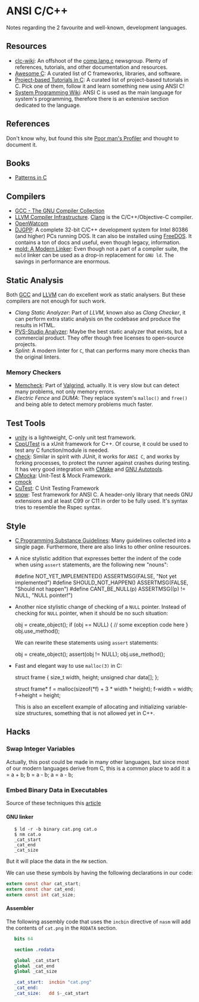 ANSI C/C++
==========

Notes regarding the 2 favourite and well-known, development languages.


Resources
---------

 - [clc-wiki](http://clc-wiki.net/):
   An offshoot of the [comp.lang.c](news:comp.lang.c) newsgroup.
   Plenty of references, tutorials, and other documentation and resources.
 - [Awesome C](https://porter.io/github.com/uhub/awesome-c):
   A curated list of C frameworks, libraries, and software.
 - [Project-based Tutorials in C](https://github.com/rby90/Project-Based-Tutorials-in-C):
   A curated list of project-based tutorials in C.
   Pick one of them, follow it and learn something new using ANSI C!
 - [System Programming Wiki](https://github.com/angrave/SystemProgramming/wiki):
   ANSI C is used as the main language for system's programming, therefore there
   is an extensive section dedicated to the language.


References
----------

Don't know why, but found this site [Poor man's Profiler][poorman] and thought
to document it.

[poorman]: http://poormansprofiler.org/


Books
-----

 - [Patterns in C](https://leanpub.com/patternsinc)


Compilers
---------

 - [GCC - The GNU Compiler Collection](https://gcc.gnu.org/)
 - [LLVM Compiler Infrastructure](http://llvm.org/).
   [Clang](http://clang.llvm.org/) is the C/C++/Objective-C compiler.
 - [OpenWatcom](http://openwatcom.org/)
 - [DJGPP](http://www.delorie.com/djgpp/):
   A complete 32-bit C/C++ development system for Intel 80386 (and higher) PCs
   running DOS.  It can also be installed using [FreeDOS](http://freedos.org/).
   It contains a ton of docs and useful, even though legacy, information.
 - [mold: A Modern Linker](https://github.com/rui314/mold/):
   Even though not a part of a compiler suite, the `mold` linker can be used as
   a drop-in replacement for `GNU ld`.  The savings in performance are enormous.


Static Analysis
---------------

Both [GCC](https://gcc.gnu.org/) and [LLVM](http://llvm.org/) can do excellent
work as static analysers.  But these compilers are not enough for such work.

 - _Clang Static Analyzer_:
   Part of _LLVM_, known also as _Clang Checker_, it can perform extra static
   analysis on the codebase and produce the results in HTML.
 - [PVS-Studio Analyzer](https://www.viva64.com/en/pvs-studio/):
   Maybe the best static analyzer that exists, but a commercial product.
   They offer though free licenses to open-source projects.
 - _Splint_:
   A modern linter for `C`, that can performs many more checks than the original
   linters.

### Memory Checkers ###

 - [Memcheck](http://valgrind.org/docs/manual/mc-manual.html):
   Part of [Valgrind](http://valgrind.org/), actually.
   It is very slow but can detect many problems, not only memory errors.
 - _Electric Fence_ and _DUMA_:
   They replace system's `malloc()` and `free()` and being able to detect memory
   problems much faster.


Test Tools
----------

 - [unity](http://throwtheswitch.org/white-papers/unity-intro.html) is a
   lightweight, C-only unit test framework.
 - [CppUTest](http://cpputest.github.io/) is a xUnit framework for C++.
   Of course, it could be used to test any C function/module is needed.
 - [check](https://libcheck.github.io/check/):
   Similar in spirit with JUnit, it works for `ANSI C`, and works by forking
   processes, to protect the runner against crashes during testing.
   It has very good integration with [CMake](https://cmake.org/)  and
   [GNU Autotools](https://www.gnu.org/software/autoconf/).
 - [CMocka](http://www.cmocka.org/):
   Unit-Test & Mock Framework.
 - [cmock](http://www.throwtheswitch.org/cmock/)
 - [CuTest](http://cutest.sourceforge.net/):
   C Unit Testing Framework
 - [snow](https://github.com/mortie/snow):
   Test framework for ANSI C.
   A header-only library that needs GNU extensions and at least C99 or C11 in
   order to be fully used.  It's syntax tries to resemble the Rspec syntax.


Style
-----

- [C Programming Substance Guidelines][substance]:
  Many guidelines collected into a single page.  Furthermore, there are also
  links to other online resources.

- A nice stylistic addition that expresses better the indent of the code
  when using `assert` statements, are the following new "nouns":

    #define NOT_YET_IMPLEMENTED() ASSERTMSG(FALSE, "Not yet implemented")
    #define SHOULD_NOT_HAPPEN()   ASSERTMSG(FALSE, "Should not happen")
    #define CANT_BE_NULL(p)       ASSERTMSG((p) != NULL, "NULL pointer!")

- Another nice stylistic change of checking of a `NULL` pointer.
  Instead of checking for `NULL` pointer, when it should be no such situation:

    obj = create_object();
    if (obj == NULL) {
       // some exception code here
    }
    obj.use_method();

  We can rewrite these statements using `assert` statements:

    obj = create_object();
    assert(obj != NULL);
    obj.use_method();

 - Fast and elegant way to use `malloc(3)` in C:

    struct frame {
       size_t width, height;
       unsigned char data[];
    };

    struct frame* f = malloc(sizeof(*f) + 3 * width * height);
    f-width = width;
    f->height = height;

   This is also an excellent example of allocating and initializing
   variable-size structures, something that is not allowed yet in C++.


[substance]: https://github.com/btrask/stronglink/blob/master/SUBSTANCE.md


Hacks
-----

### Swap Integer Variables

Actually, this post could be made in many other languages, but since most of
our modern languages derive from C, this is a common place to add it:
    a = a + b;
    b = a - b;
    a = a - b;

### Embed Binary Data in Executables

Source of these techniques this [article](https://csl.name/post/embedding-binary-data/)

#### GNU linker

```
   $ ld -r -b binary cat.png cat.o
   $ nm cat.o
   _cat_start
   _cat_end
   _cat_size
```

But it will place the data in the `RW` section.

We can use these symbols by having the following declarations in our code:

```c
extern const char cat_start;
extern const char cat_end;
extern const int cat_size;
```

#### Assembler

The following assembly code that uses the `incbin` directive of `nasm` will
add the contents of `cat.png` in the `RODATA` section.

```nasm
   bits	64

   section .rodata

   global _cat_start
   global _cat_end
   global _cat_size

   _cat_start:	incbin "cat.png"
   _cat_end:
   _cat_size:	dd $-_cat_start
```
